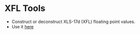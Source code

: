 # XFL Tools
* Construct or deconstruct XLS-17d (XFL) floating point values.
* Use it [here](https://richardah.github.io/xfl-tools)

